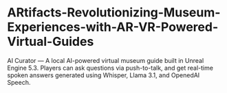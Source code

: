 # ARtifacts-Revolutionizing-Museum-Experiences-with-AR-VR-Powered-Virtual-Guides
AI Curator — A local AI-powered virtual museum guide built in Unreal Engine 5.3. Players can ask questions via push-to-talk, and get real-time spoken answers generated using Whisper, Llama 3.1, and OpenedAI Speech.
